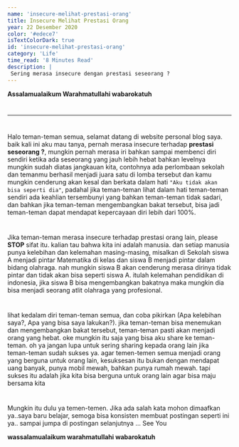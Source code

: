 ```yaml
---
name: 'insecure-melihat-prestasi-orang'
title: Insecure Melihat Prestasi Orang
year: 22 Desember 2020
color: '#edece7'
isTextColorDark: true
id: 'insecure-melihat-prestasi-orang'
category: 'Life'
time_read: '8 Minutes Read'
description: |
 Sering merasa insecure dengan prestasi seseorang ?
---
```


__Assalamualaikum Warahmatullahi wabarokatuh__
#
-------------------------------------------------------------------------------------
#
Halo teman-teman semua, selamat datang di website personal blog saya. baik kali ini aku mau tanya, pernah merasa insecure terhadap <b>prestasi seseorang ?</b>, mungkin pernah merasa iri bahkan sampai membenci diri sendiri ketika ada seseorang yang jauh lebih hebat bahkan levelnya mungkin sudah diatas jangkauan kita, contohnya ada perlombaan sekolah dan temanmu berhasil menjadi juara satu di lomba tersebut dan kamu mungkin cenderung akan kesal dan berkata dalam hati ```"Aku tidak akan bisa seperti dia"```, padahal jika teman-teman lihat dalam hati teman-teman sendiri ada keahlian tersembunyi yang bahkan teman-teman tidak sadari, dan bahkan jika teman-teman mengembangkan bakat tersebut, bisa jadi teman-teman dapat mendapat kepercayaan diri lebih dari 100%.
#
#
Jika teman-teman merasa insecure terhadap prestasi orang lain, please __STOP__ sifat itu. kalian tau bahwa kita ini adalah manusia. dan setiap manusia punya kelebihan dan kelemahan masing-masing, misalkan di Sekolah siswa A menjadi pintar Matematika di kelas dan siswa B menjadi pintar dalam bidang olahraga. nah mungkin siswa B akan cenderung merasa dirinya tidak pintar dan tidak akan bisa seperti siswa A. itulah kelemahan pendidikan di indonesia, jika siswa B bisa mengembangkan bakatnya maka mungkin dia bisa menjadi seorang atlit olahraga yang profesional. 
#
#
lihat kedalam diri teman-teman semua, dan coba pikirkan (Apa kelebihan saya?, Apa yang bisa saya lakukan?). jika teman-teman bisa menemukan dan mengembangkan bakat tersebut, teman-teman pasti akan menjadi orang yang hebat. oke mungkin itu saja yang bisa aku share ke teman-teman. oh ya jangan lupa untuk sering sharing kepada orang lain jika teman-teman sudah sukses ya. agar temen-temen semua menjadi orang yang berguna untuk orang lain, kesuksesan itu bukan dengan mendapat uang banyak, punya mobil mewah, bahkan punya rumah mewah. tapi sukses itu adalah jika kita bisa berguna untuk orang lain agar bisa maju bersama kita
#
#
Mungkin itu dulu ya temen-temen. Jika ada salah kata mohon dimaafkan ya..saya baru belajar, semoga bisa konsisten membuat postingan seperti ini ya.. sampai jumpa di postingan selanjutnya ... See You


__wassalamualaikum warahmatullahi wabarokatuh__

#